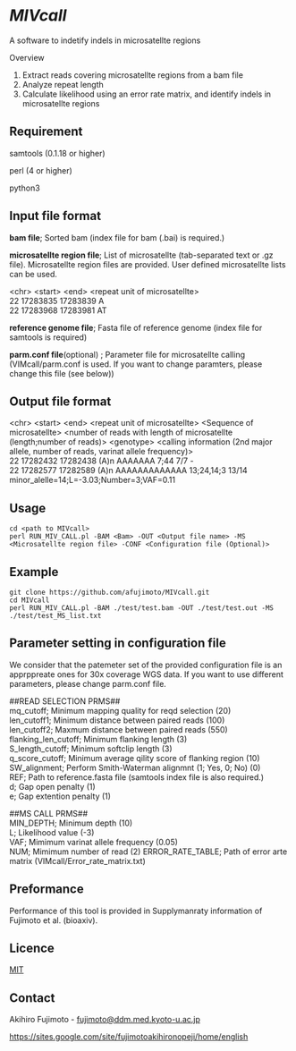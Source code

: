 # *MIVcall*

A software to indetify indels in microsatellte regions

Overview
1. Extract reads covering microsatellte regions from a bam file
2. Analyze repeat length 
3. Calculate likelihood using an error rate matrix, and identify indels in microsatellte regions

## Requirement
samtools (0.1.18 or higher)

perl (4 or higher)

python3

## Input file format
**bam file**; Sorted bam (index file for bam (.bai) is required.)


**microsatellte region file**; List of microsatellte (tab-separated text or .gz file). Microsatellte region files are provided. User defined microsatellte lists can be used. 

\<chr\> \<start\> \<end\> \<repeat unit of microsatellte\>  
22      17283835        17283839        A  
22      17283968        17283981        AT  


**reference genome file**; Fasta file of reference genome (index file for samtools is required)


**parm.conf file**(optional) ; Parameter file for microsatellte calling (VIMcall/parm.conf is used. If you want to change paramters, please change this file (see below))


## Output file format
\<chr\> \<start\> \<end\> \<repeat unit of microsatellte\> \<Sequence of microsatellte> \<number of reads with length of microsatellte (length;number of reads)\> \<genotype\> \<calling information (2nd major allele, number of reads, varinat allele frequency)\>  
22      17282432        17282438        (A)n    AAAAAAA 7;44    7/7     -  
22      17282577        17282589        (A)n    AAAAAAAAAAAAA   13;24,14;3      13/14   minor_alelle=14;L=-3.03;Number=3;VAF=0.11 


## Usage
```
cd <path to MIVcall>
perl RUN_MIV_CALL.pl -BAM <Bam> -OUT <Output file name> -MS <Microsatellte region file> -CONF <Configuration file (Optional)>
```

## Example
```
git clone https://github.com/afujimoto/MIVcall.git
cd MIVcall
perl RUN_MIV_CALL.pl -BAM ./test/test.bam -OUT ./test/test.out -MS ./test/test_MS_list.txt
```


## Parameter setting in configuration file
We consider that the patemeter set of the provided configuration file is an apprppreate ones for 30x coverage WGS data. If you want to use different parameters, please change parm.conf file.

\##READ SELECTION PRMS##  
mq_cutoff; Minimum mapping quality for reqd selection (20)  
len_cutoff1; Minimum distance between paired reads (100)  
len_cutoff2; Maxmum distance between paired reads (550)   
flanking_len_cutoff; Minimum flanking length (3)  
S_length_cutoff; Minimum softclip length (3)  
q_score_cutoff; Minimum average qility score of flanking region (10)  
SW_alignment; Perform Smith-Waterman alignmnt (1; Yes, 0; No) (0)    
REF; Path to reference.fasta file (samtools index file is also required.)  
d; Gap open penalty (1)  
e; Gap extention penalty (1)  

\##MS CALL PRMS##  
MIN_DEPTH; Minimum depth (10)  
L; Likelihood value (-3)   
VAF; Mimimum varinat allele frequency (0.05)    
NUM; Mimimum number of read (2) 
ERROR_RATE_TABLE; Path of error arte matrix (VIMcall/Error_rate_matrix.txt)   

## Preformance
Performance of this tool is provided in Supplymanraty information of Fujimoto et al. (bioaxiv).

## Licence

[MIT](https://github.com/tcnksm/tool/blob/master/LICENCE)

## Contact

Akihiro Fujimoto - fujimoto@ddm.med.kyoto-u.ac.jp

https://sites.google.com/site/fujimotoakihironopeji/home/english